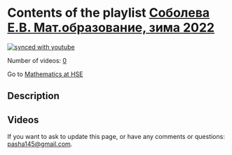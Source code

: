 # Contents of the playlist [Соболева Е.В. Мат.образование, зима 2022](https://www.youtube.com/playlist?list=PLq3E5oubNNoBnQ2ooS_ZrlNddQUgsRy9V)

[![synced with youtube](https://img.shields.io/github/last-commit/mathphysschool/mathphysschool.github.io/autoupdate1?label=synced%20with%20youtube)](https://github.com/mathphysschool/mathphysschool.github.io/commits/autoupdate1)

Number of videos: [0](#videos)

Go to [Mathematics at HSE](../README.md)

## Description



## Videos



 If you want to ask to update this page, or have any comments or questions: <pasha145@gmail.com>.